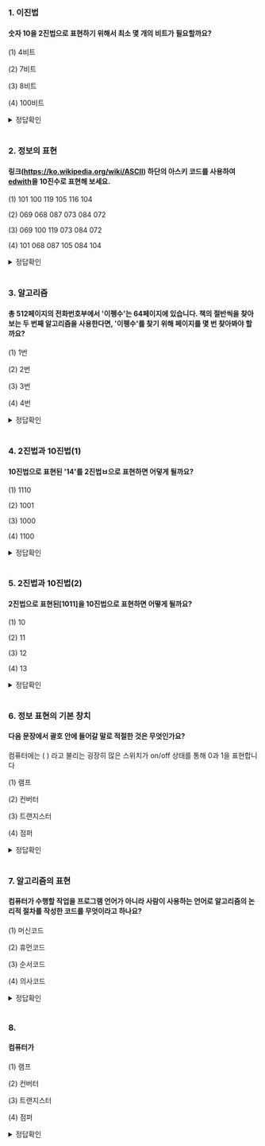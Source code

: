 ### 1. 이진법

#### 숫자 10을 2진법으로 표현하기 위해서 최소 몇 개의 비트가 필요할까요? <p>

<p>
(1) 4비트
<p>
(2) 7비트
<p>
(3) 8비트
<p>
(4) 100비트

<details>
<summary>정답확인</summary>
(1) 4비트
</details>
<br>


### 2. 정보의 표현

#### 링크(https://ko.wikipedia.org/wiki/ASCII) 하단의 아스키 코드를 사용하여 [edwith](소문자)을 10진수로 표현해 보세요.

<p>
(1) 101 100 119 105 116 104
<p>
(2) 069 068 087 073 084 072
<p>
(3) 069 100 119 073 084 072
<p>
(4) 101 068 087 105 084 104

<details>
<summary>정답확인</summary>
(1) 101 100 119 105 116 104
</details>
<br>

### 3. 알고리즘

#### 총 512페이지의 전화번호부에서 '이펭수'는 64페이지에 있습니다. 책의 절반씩을 찾아보는 두 번째 알고리즘을 사용한다면, '이펭수'를 찾기 위해 페이지를 몇 번 찾아봐야 할까요?

<p>
(1) 1번
<p>
(2) 2번
<p>
(3) 3번
<p>
(4) 4번

<details>
<summary>정답확인</summary>
(3) 3번
</details>
<br>

### 4. 2진법과 10진법(1)

#### 10진법으로 표현된 '14'를 2진법ㅂ으로 표현하면 어덯게 될까요?

<p>
(1) 1110
<p>
(2) 1001
<p>
(3) 1000
<p>
(4) 1100

<details>
<summary>정답확인</summary>
(1) 1110
</details>
<br>

### 5. 2진법과 10진법(2)

#### 2진법으로 표현된[1011]을 10진법으로 표현하면 어떻게 될까요?

<p>
(1) 10
<p>
(2) 11
<p>
(3) 12
<p>
(4) 13

<details>
<summary>정답확인</summary>
(2) 11
</details>
<br>

### 6. 정보 표현의 기본 창치

#### 다음 문장에서 괄호 안에 들어갈 말로 적절한 것은 무엇인가요?
컴퓨터에는 (  ) 라고 불리는 굉장히 많은 스위치가 on/off 상태를 통해 0과 1을 표현합니다

<p>
(1) 램프
<p>
(2) 컨버터
<p>
(3) 트랜지스터
<p>
(4) 점퍼

<details>
<summary>정답확인</summary>
(3) 트랜지스터
</details>
<br>

### 7. 알고리즘의 표현

#### 컴퓨터가 수행할 작업을 프로그램 언어가 아니라 사람이 사용하는 언어로 알고리즘의 논리적 절차를 작성한 코드를 무엇이라고 하나요?

<p>
(1) 머신코드
<p>
(2) 휴먼코드
<p>
(3) 순서코드
<p>
(4) 의사코드

<details>
<summary>정답확인</summary>
(3) 트랜지스터
</details>
<br>

### 8. 

#### 컴퓨터가 

<p>
(1) 램프
<p>
(2) 컨버터
<p>
(3) 트랜지스터
<p>
(4) 점퍼

<details>
<summary>정답확인</summary>
(3) 트랜지스터
</details>
<br>